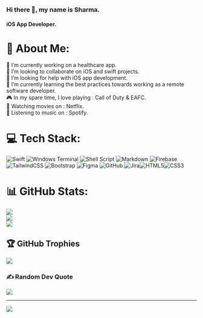 ### Hi there 👋, my name is Sharma.
#### iOS App Developer.



# 💫 About Me:
🔭 I’m currently working on a healthcare app.<br>👯 I’m looking to collaborate on iOS and swift projects.<br>🤝 I’m looking for help with iOS app development.<br>🌱 I’m currently learning the best practices towards working as a remote software developer.<br>
🎮 In my spare time, I love playing : Call of Duty & EAFC.
<br>🎥 Watching movies on : Netflix.
<br>🎵 Listening to music on : Spotify.
  
# 💻 Tech Stack:
![Swift](https://img.shields.io/badge/swift-F54A2A?style=plastic&logo=swift&logoColor=white)  ![Windows Terminal](https://img.shields.io/badge/Windows%20Terminal-%234D4D4D.svg?style=plastic&logo=windows-terminal&logoColor=white) ![Shell Script](https://img.shields.io/badge/shell_script-%23121011.svg?style=plastic&logo=gnu-bash&logoColor=white) ![Markdown](https://img.shields.io/badge/markdown-%23000000.svg?style=plastic&logo=markdown&logoColor=white) ![Firebase](https://img.shields.io/badge/firebase-%23039BE5.svg?style=plastic&logo=firebase) ![TailwindCSS](https://img.shields.io/badge/tailwindcss-%2338B2AC.svg?style=plastic&logo=tailwind-css&logoColor=white) ![Bootstrap](https://img.shields.io/badge/bootstrap-%238511FA.svg?style=plastic&logo=bootstrap&logoColor=white) ![Figma](https://img.shields.io/badge/figma-%23F24E1E.svg?style=plastic&logo=figma&logoColor=white) ![GitHub](https://img.shields.io/badge/github-%23121011.svg?style=plastic&logo=github&logoColor=white) ![Jira](https://img.shields.io/badge/jira-%230A0FFF.svg?style=plastic&logo=jira&logoColor=white)![HTML5](https://img.shields.io/badge/html5-%23E34F26.svg?style=plastic&logo=html5&logoColor=white)![CSS3](https://img.shields.io/badge/css3-%231572B6.svg?style=plastic&logo=css3&logoColor=white)

# 📊 GitHub Stats:
![](https://github-readme-stats.vercel.app/api?username=McGavin20&theme=dark&hide_border=false&include_all_commits=true&count_private=true)<br/>
![](https://github-readme-streak-stats.herokuapp.com/?user=McGavin20&theme=dark&hide_border=false)<br/>
![](https://github-readme-stats.vercel.app/api/top-langs/?username=McGavin20&theme=dark&hide_border=false&include_all_commits=true&count_private=true&layout=compact)

## 🏆 GitHub Trophies
![](https://github-profile-trophy.vercel.app/?username=McGavin20&theme=radical&no-frame=true&no-bg=false&margin-w=4)

### ✍️ Random Dev Quote
![](https://quotes-github-readme.vercel.app/api?type=horizontal&theme=dark)

---
[![](https://visitcount.itsvg.in/api?id=McGavin20&icon=0&color=8)](https://visitcount.itsvg.in)

<!-- Proudly created with GPRM ( https://gprm.itsvg.in ) -->
